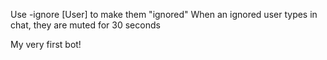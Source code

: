 Use -ignore [User] to make them "ignored"
When an ignored user types in chat, they are muted for 30 seconds

My very first bot!
